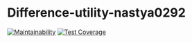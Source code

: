 # Difference-utility-nastya0292

[![Maintainability](https://api.codeclimate.com/v1/badges/98056f8f4ddb8b432e18/maintainability)](https://codeclimate.com/github/just-fy/project-lvl2-s475/maintainability)
[![Test Coverage](https://api.codeclimate.com/v1/badges/98056f8f4ddb8b432e18/test_coverage)](https://codeclimate.com/github/just-fy/project-lvl2-s475/test_coverage)

